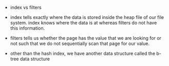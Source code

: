 - index vs filters 
- index tells exactly where the data is stored inside the heap file of our file system. index knows where the data is at whereas filters do not have this information.
- filters tells us whether the page has the value that we are looking for or not such that we do not sequentially scan that page for our value.

- other than the hash index, we have another data structure called the b-tree data structure 